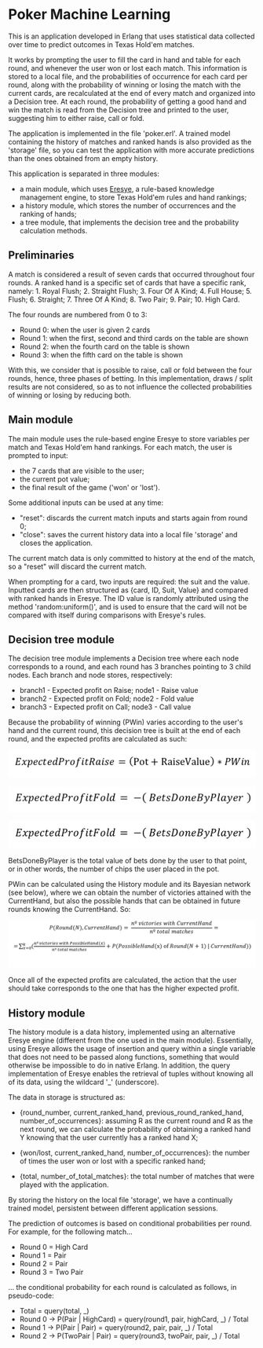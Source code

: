 
# Poker Machine Learning

This is an application developed in Erlang that uses statistical data collected over time to predict outcomes in Texas Hold'em matches.

It works by prompting the user to fill the card in hand and table for each round, and whenever the user won or lost each match. This information is stored to a local file, and the probabilities of occurrence for each card per round, along with the probability of winning or losing the match with the current cards, are recalculated at the end of every match and organized into a Decision tree. At each round, the probability of getting a good hand and win the match is read from the Decision tree and printed to the user, suggesting him to either raise, call or fold.

The application is implemented in the file 'poker.erl'. A trained model containing the history of matches and ranked hands is also provided as the 'storage' file, so you can test the application with more accurate predictions than the ones obtained from an empty history.

This application is separated in three modules:
- a main module, which uses [Eresye](http://sourceforge.net/projects/eresye/), a rule-based knowledge management engine, to store Texas Hold'em rules and hand rankings;
- a history module, which stores the number of occurrences and the ranking of hands;
- a tree module, that implements the decision tree and the probability calculation methods.

## Preliminaries

A match is considered a result of seven cards that occurred throughout four rounds. A ranked hand is a specific set of cards that have a specific rank, namely: 1. Royal Flush; 2. Straight Flush; 3. Four Of A Kind; 4. Full House; 5. Flush; 6. Straight; 7. Three Of A Kind; 8. Two Pair; 9. Pair; 10. High Card.

The four rounds are numbered from 0 to 3:
- Round 0: when the user is given 2 cards
- Round 1: when the first, second and third cards on the table are shown
- Round 2: when the fourth card on the table is shown
- Round 3: when the fifth card on the table is shown

With this, we consider that is possible to raise, call or fold between the four rounds, hence, three phases of betting.
In this implementation, draws / split results are not considered, so as to not influence the collected probabilities of winning or losing by reducing both.

## Main module

The main module uses the rule-based engine Eresye to store variables per match and Texas Hold'em hand rankings. For each match, the user is prompted to input:
- the 7 cards that are visible to the user;
- the current pot value;
- the final result of the game ('won' or 'lost').

Some additional inputs can be used at any time:
- "reset": discards the current match inputs and starts again from round 0;
- "close": saves the current history data into a local file 'storage' and closes the application.

The current match data is only committed to history at the end of the match, so a "reset" will discard the current match.

When prompting for a card, two inputs are required: the suit and the value. Inputted cards are then structured as {card, ID, Suit, Value} and compared with ranked hands in Eresye. The ID value is randomly attributed using the method 'random:uniform()', and is used to ensure that the card will not be compared with itself during comparisons with Eresye's rules.



## Decision tree module

The decision tree module implements a Decision tree where each node corresponds to a round, and each round has 3 branches pointing to 3 child nodes. Each branch and node stores, respectively:
- branch1 - Expected profit on Raise; node1 - Raise value
- branch2 - Expected profit on Fold; node2 - Fold value
- branch3 - Expected profit on Call; node3 - Call value

Because the probability of winning (PWin) varies according to the user's hand and the current round, this decision tree is built at the end of each round, and the expected profits are calculated as such:

![Formula 1](/img/formula1.png?raw=true "Expected profit on Raise")

![Formula 2](/img/formula2.png?raw=true "Expected profit on Fold")

![Formula 3](/img/formula2.png?raw=true "Expected profit on Call")

BetsDoneByPlayer is the total value of bets done by the user to that point, or in other words, the number of chips the user placed in the pot.

PWin can be calculated using the History module and its Bayesian network (see below), where we can obtain the number of victories attained with the CurrentHand, but also the possible hands that can be obtained in future rounds knowing the CurrentHand. So:

![Formula 4](/img/pwin.png?raw=true "PWin")

Once all of the expected profits are calculated, the action that the user should take corresponds to the one that has the higher expected profit.



## History module

The history module is a data history, implemented using an alternative Eresye engine (different from the one used in the main module). Essentially, using Eresye allows the usage of insertion and query within a single variable that does not need to be passed along functions, something that would otherwise be impossible to do in native Erlang. In addition, the query implementation of Eresye enables the retrieval of tuples without knowing all of its data, using the wildcard '_' (underscore).

The data in storage is structured as:

- {round_number, current_ranked_hand, previous_round_ranked_hand, number_of_occurrences}: assuming R as the current round and R as the next round, we can calculate the probability of obtaining a ranked hand Y knowing that the user currently has a ranked hand X;

- {won/lost, current_ranked_hand, number_of_occurrences}: the number of times the user won or lost with a specific ranked hand;

- {total, number_of_total_matches}: the total number of matches that were played with the application.

By storing the history on the local file 'storage', we have a continually trained model, persistent between different application sessions.

The prediction of outcomes is based on conditional probabilities per round. For example, for the following match...
- Round 0 = High Card
- Round 1 = Pair
- Round 2 = Pair
- Round 3 = Two Pair

... the conditional probability for each round is calculated as follows, in pseudo-code:
- Total = query(total, _)
- Round 0 -> P(Pair | HighCard) = query(round1, pair, highCard, _) / Total
- Round 1 -> P(Pair | Pair) = query(round2, pair, pair, _) / Total
- Round 2 -> P(TwoPair | Pair) = query(round3, twoPair, pair, _) / Total





